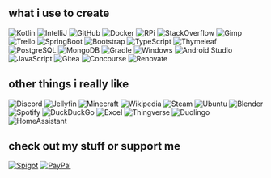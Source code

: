 what i use to create
-
![Kotlin](https://img.shields.io/badge/Kotlin-7F52FF.svg?style=for-the-badge&logo=Kotlin&logoColor=white)
![IntelliJ](https://img.shields.io/badge/IntelliJ%20IDEA-000000.svg?style=for-the-badge&logo=IntelliJ-IDEA&logoColor=white)
![GitHub](https://img.shields.io/badge/GitHub-181717.svg?style=for-the-badge&logo=GitHub&logoColor=white)
![Docker](https://img.shields.io/badge/Docker-2496ED.svg?style=for-the-badge&logo=Docker&logoColor=white)
![RPi](https://img.shields.io/badge/Raspberry%20Pi-A22846.svg?style=for-the-badge&logo=Raspberry-Pi&logoColor=white)
![StackOverflow](https://img.shields.io/badge/Stack%20Overflow-F58025.svg?style=for-the-badge&logo=Stack-Overflow&logoColor=white)
![Gimp](https://img.shields.io/badge/GIMP-5C5543.svg?style=for-the-badge&logo=GIMP&logoColor=white)
![Trello](https://img.shields.io/badge/Trello-0052CC.svg?style=for-the-badge&logo=Trello&logoColor=white)
![SpringBoot](https://img.shields.io/badge/Spring%20Boot-6DB33F.svg?style=for-the-badge&logo=Spring-Boot&logoColor=white)
![Bootstrap](https://img.shields.io/badge/Bootstrap-7952B3.svg?style=for-the-badge&logo=Bootstrap&logoColor=white)
![TypeScript](https://img.shields.io/badge/TypeScript-3178C6.svg?style=for-the-badge&logo=TypeScript&logoColor=white)
![Thymeleaf](https://img.shields.io/badge/Thymeleaf-005F0F.svg?style=for-the-badge&logo=Thymeleaf&logoColor=white)
![PostgreSQL](https://img.shields.io/badge/PostgreSQL-4169E1.svg?style=for-the-badge&logo=PostgreSQL&logoColor=white)
![MongoDB](https://img.shields.io/badge/MongoDB-47A248.svg?style=for-the-badge&logo=MongoDB&logoColor=white)
![Gradle](https://img.shields.io/badge/Gradle-02303A.svg?style=for-the-badge&logo=Gradle&logoColor=white)
![Windows](https://img.shields.io/badge/Windows%2011-0078D4.svg?style=for-the-badge&logo=Windows-11&logoColor=white)
![Android Studio](https://img.shields.io/badge/Android%20Studio-3DDC84.svg?style=for-the-badge&logo=Android-Studio&logoColor=white)
![JavaScript](https://img.shields.io/badge/JavaScript-F7DF1E.svg?style=for-the-badge&logo=JavaScript&logoColor=black)
![Gitea](https://img.shields.io/badge/Gitea-609926.svg?style=for-the-badge&logo=Gitea&logoColor=white)
![Concourse](https://img.shields.io/badge/Concourse-3398DC.svg?style=for-the-badge&logo=Concourse&logoColor=white)
![Renovate](https://img.shields.io/badge/RenovateBot-1A1F6C.svg?style=for-the-badge&logo=RenovateBot&logoColor=white)

other things i really like
-
![Discord](https://img.shields.io/badge/Discord-5865F2.svg?style=for-the-badge&logo=Discord&logoColor=white)
![Jellyfin](https://img.shields.io/badge/Jellyfin-00A4DC.svg?style=for-the-badge&logo=Jellyfin&logoColor=white)
![Minecraft](https://img.shields.io/badge/Minecraft-62B47A.svg?style=for-the-badge&logo=Minecraft&logoColor=white)
![Wikipedia](https://img.shields.io/badge/Wikipedia-000000.svg?style=for-the-badge&logo=Wikipedia&logoColor=white)
![Steam](https://img.shields.io/badge/Steam-000000.svg?style=for-the-badge&logo=Steam&logoColor=white)
![Ubuntu](https://img.shields.io/badge/Ubuntu-E95420.svg?style=for-the-badge&logo=Ubuntu&logoColor=white)
![Blender](https://img.shields.io/badge/Blender-F5792A.svg?style=for-the-badge&logo=Blender&logoColor=white)
![Spotify](https://img.shields.io/badge/Spotify-1DB954.svg?style=for-the-badge&logo=Spotify&logoColor=white)
![DuckDuckGo](https://img.shields.io/badge/DuckDuckGo-DE5833.svg?style=for-the-badge&logo=DuckDuckGo&logoColor=white)
![Excel](https://img.shields.io/badge/Microsoft%20Excel-217346.svg?style=for-the-badge&logo=Microsoft-Excel&logoColor=white)
![Thingverse](https://img.shields.io/badge/Thingiverse-248BFB.svg?style=for-the-badge&logo=Thingiverse&logoColor=white)
![Duolingo](https://img.shields.io/badge/Duolingo-58CC02.svg?style=for-the-badge&logo=Duolingo&logoColor=white)
![HomeAssistant](https://img.shields.io/badge/Home%20Assistant-41BDF5.svg?style=for-the-badge&logo=Home-Assistant&logoColor=white)

check out my stuff or support me
-
[![Spigot](https://img.shields.io/badge/my%20minecraft%20plugins-2-orange?style=for-the-badge)](https://www.spigotmc.org/resources/authors/maddinm.1254008/)
[![PayPal](https://img.shields.io/badge/PayPal-00457C.svg?style=for-the-badge&logo=PayPal&logoColor=white)](https://paypal.me/MaddinM)
